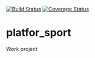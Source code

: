[![Build Status](https://travis-ci.org/ArtyrGetman/platfor_sport.svg?branch=test)](https://travis-ci.org/ArtyrGetman/platfor_sport)
[![Coverage Status](https://coveralls.io/repos/github/ArtyrGetman/platfor_sport/badge.svg?branch=master)](https://coveralls.io/github/ArtyrGetman/platfor_sport?branch=master)
# platfor_sport
Work project
